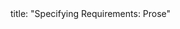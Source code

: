 <frontmatter>
title: "Specifying Requirements: Prose"
</frontmatter>

<include src="container-inPage-asFlat.md" boilerplate />